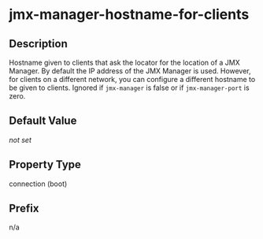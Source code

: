 # jmx-manager-hostname-for-clients

## Description

Hostname given to clients that ask the locator for the location of a JMX Manager. By default the IP address of the JMX Manager is used. However, for clients on a different network, you can configure a different hostname to be given to clients. Ignored if `jmx-manager` is false or if `jmx-manager-port` is zero.

## Default Value

*not set*

## Property Type

connection (boot)

## Prefix

n/a
